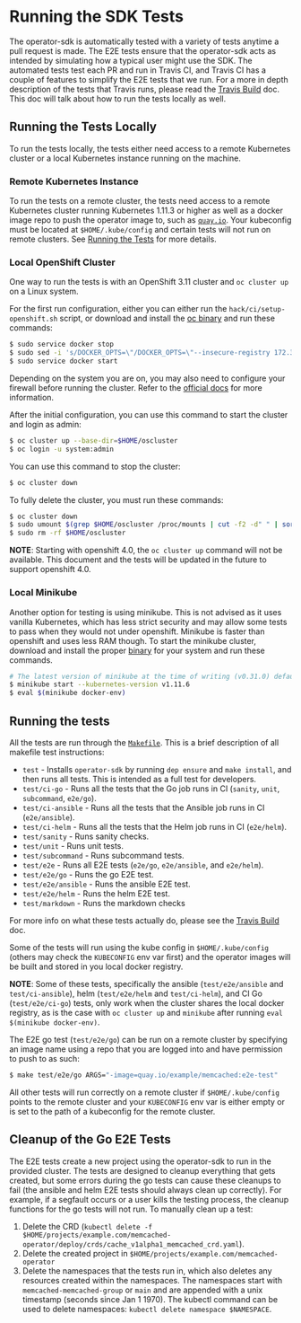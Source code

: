 # Running the SDK Tests

The operator-sdk is automatically tested with a variety of tests anytime
a pull request is made. The E2E tests ensure that the operator-sdk acts as intended by
simulating how a typical user might use the SDK. The automated tests test each PR and run in
Travis CI, and Travis CI has a couple of features to simplify the E2E tests that we run. For
a more in depth description of the tests that Travis runs, please read the [Travis Build][travis] doc.
This doc will talk about how to run the tests locally as well.

## Running the Tests Locally

To run the tests locally, the tests either need access to a remote Kubernetes cluster or a
local Kubernetes instance running on the machine.

### Remote Kubernetes Instance

To run the tests on a remote cluster, the tests need access to a remote Kubernetes cluster
running Kubernetes 1.11.3 or higher as well as a docker image repo to push the operator image to,
such as [`quay.io`][quay]. Your kubeconfig must be located at `$HOME/.kube/config` and certain
tests will not run on remote clusters. See [Running the Tests](#running-the-tests) for more details.

### Local OpenShift Cluster

One way to run the tests is with an OpenShift 3.11 cluster and `oc cluster up` on a Linux system.

For the first run configuration, either you can either run the `hack/ci/setup-openshift.sh` script, or download
and install the [oc binary][oc-binary] and run these commands:

```sh
$ sudo service docker stop
$ sudo sed -i 's/DOCKER_OPTS=\"/DOCKER_OPTS=\"--insecure-registry 172.30.0.0\/16 /' /etc/default/docker
$ sudo service docker start
```

Depending on the system you are on, you may also need to configure your firewall before running the cluster.
Refer to the [official docs][oc-docs] for more information.

After the initial configuration, you can use this command to start the cluster and login as admin:

```sh
$ oc cluster up --base-dir=$HOME/oscluster
$ oc login -u system:admin
```

You can use this command to stop the cluster:

```sh
$ oc cluster down
```

To fully delete the cluster, you must run these commands:

```sh
$ oc cluster down
$ sudo umount $(grep $HOME/oscluster /proc/mounts | cut -f2 -d" " | sort -r)
$ sudo rm -rf $HOME/oscluster
```

**NOTE**: Starting with openshift 4.0, the `oc cluster up` command will not be available. This document
and the tests will be updated in the future to support openshift 4.0.


### Local Minikube

Another option for testing is using minikube. This is not advised as it uses vanilla Kubernetes, which has less
strict security and may allow some tests to pass when they would not under openshift. Minikube is faster than
openshift and uses less RAM though. To start the minikube cluster, download and install the proper [binary][minikube-binary]
for your system and run these commands.

```sh
# The latest version of minikube at the time of writing (v0.31.0) defaults to k8s v1.10.0, so we must explicitly specify the latest k8s v1.11
$ minikube start --kubernetes-version v1.11.6
$ eval $(minikube docker-env)
```

## Running the tests

All the tests are run through the [`Makefile`][makefile]. This is a brief description of all makefile test instructions:

- `test` - Installs `operator-sdk` by running `dep ensure` and `make install`, and then runs all tests. This is intended as a full test for developers.
- `test/ci-go` - Runs all the tests that the Go job runs in CI (`sanity`, `unit`, `subcommand`, `e2e/go`).
- `test/ci-ansible` - Runs all the tests that the Ansible job runs in CI (`e2e/ansible`).
- `test/ci-helm` - Runs all the tests that the Helm job runs in CI (`e2e/helm`).
- `test/sanity` - Runs sanity checks.
- `test/unit` - Runs unit tests.
- `test/subcommand` - Runs subcommand tests.
- `test/e2e` - Runs all E2E tests (`e2e/go`, `e2e/ansible`, and `e2e/helm`).
- `test/e2e/go` - Runs the go E2E test.
- `test/e2e/ansible` - Runs the ansible E2E test.
- `test/e2e/helm` - Runs the helm E2E test.
- `test/markdown` - Runs the markdown checks

For more info on what these tests actually do, please see the [Travis Build][travis] doc.

Some of the tests will run using the kube config in `$HOME/.kube/config` (others may check the `KUBECONFIG` env var first)
and the operator images will be built and stored in you local docker registry.

**NOTE**: Some of these tests, specifically the ansible (`test/e2e/ansible` and `test/ci-ansible`), helm
(`test/e2e/helm` and `test/ci-helm`), and CI Go (`test/e2e/ci-go`) tests, only work when the cluster shares the local docker
registry, as is the case with `oc cluster up` and `minikube` after running `eval $(minikube docker-env)`.

The E2E go test (`test/e2e/go`) can be run on a remote cluster by specifying an image name using a repo that you are logged into and
have permission to push to as such:

```sh
$ make test/e2e/go ARGS="-image=quay.io/example/memcached:e2e-test"
```

All other tests will run correctly on a remote cluster if `$HOME/.kube/config` points to the remote cluster and your
`KUBECONFIG` env var is either empty or is set to the path of a kubeconfig for the remote cluster.

## Cleanup of the Go E2E Tests

The E2E tests create a new project using the operator-sdk to run in the provided
cluster. The tests are designed to cleanup everything that gets created, but some errors
during the go tests can cause these cleanups to fail (the ansible and helm E2E tests should
always clean up correctly). For example, if a segfault occurs or a user kills the
testing process, the cleanup functions for the go tests will not run. To manually clean up a test:

1. Delete the CRD (`kubectl delete -f $HOME/projects/example.com/memcached-operator/deploy/crds/cache_v1alpha1_memcached_crd.yaml`).
2. Delete the created project in `$HOME/projects/example.com/memcached-operator`
3. Delete the namespaces that the tests run in, which also deletes any resources created within the namespaces. The namespaces start with `memcached-memcached-group` or `main` and are appended with a unix timestamp (seconds since Jan 1 1970). The kubectl command can be used to delete namespaces: `kubectl delete namespace $NAMESPACE`.

[travis]: ./travis-build.md
[quay]: https://quay.io
[oc-docs]: https://github.com/openshift/origin/blob/v3.11.0/docs/cluster_up_down.md
[oc-binary]: https://github.com/openshift/origin/releases/v3.11.0
[minikube-binary]: https://github.com/kubernetes/minikube/releases
[makefile]: ../../../Makefile

